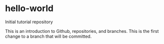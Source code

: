# hello-world
Initial tutorial repository

This is an introduction to Github, repositories, and branches.
This is the first change to a branch that will be committed.
